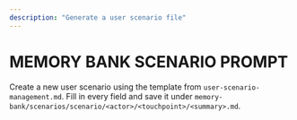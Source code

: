 ```yaml
---
description: "Generate a user scenario file"
---
```

# MEMORY BANK SCENARIO PROMPT

Create a new user scenario using the template from `user-scenario-management.md`. Fill in every field and save it under `memory-bank/scenarios/scenario/<actor>/<touchpoint>/<summary>.md`.
